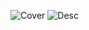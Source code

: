 ![Cover](https://github.com/sonatipek/qr-menu/assets/80075444/a9e447d8-304a-440c-a989-0cf15e4664e4)
![Desc](https://github.com/sonatipek/qr-menu/assets/80075444/506b9128-f9b0-4caa-8a51-f042a01d652a)
